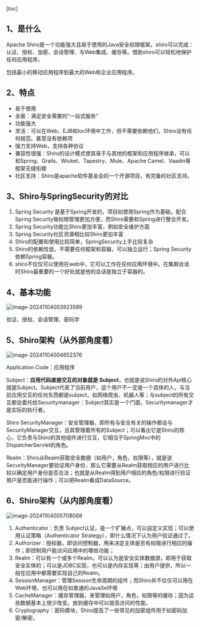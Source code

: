 [toc]

## 1、是什么

Apache Shiro是一个功能强大且易于使用的Java安全权限框架。shiro可以完成：认证、授权、加密、会话管理、与Web集成、缓存等。借助shiro可以轻松地保护任何应用程序。

包括最小的移动应用程序到最大的Web和企业应用程序。



## 2、特点

- 易于使用
- 全面：满足安全需要的”一站式服务“
- 功能强大
- 灵活：可以在Web、EJB和Ioc环境中工作，但不需要依赖他们，Shiro没有任何规范、甚至没有依赖项
- 强力支持Web，支持各种协议
- 兼容性很强：Shiro的设计模式使其易于与其他的框架和应用程序继承，可以和Spring、Grails、Wicket、Tapestry、Mule、Apache Camel、Vaadin等框架无缝衔接
- 社区支持：Shiro是apache软件基金会的一个开源项目，有完备的社区支持。



## 3、Shiro与SpringSecurity的对比

1. Spring Security 是基于Spring开发的，项目如使用Spring作为基础，配合Spring Security做权限管理更加方便，而Shiro需要和Spring进行整合开发。
2. Spring Security功能比Shiro更加丰富，例如安全维护方面
3. Spring Security社区资源相比较Shiro更加丰富
4. Shiro的配置和使用比较简单，SpringSecurity上手比较复杂
5. Shiro的依赖性低，不需要任何框架和容器，可以独立运行；Spring Security依赖Spring容器。
6. shiro不仅仅可以使用在web中，它可以工作在任何应用环境中。在集群会话时Shiro最重要的一个好处就是他的会话是独立于容器的。



## 4、基本功能

![image-20241104003923589](https://fastly.jsdelivr.net/gh/lqyspace/mypic@master/img1/202411040039650.png)

验证、授权、会话管理、密码学



## 5、Shiro架构（从外部角度看）

![image-20241104004652376](https://fastly.jsdelivr.net/gh/lqyspace/mypic@master/img1/202411040046414.png)

Application Code：应用程序

Subject：**应用代码直接交互的对象就是 Subject**，也就是说Shiro的对外Api核心就是Subject。Subject代表了当前用户，这个用户不一定是一个具体的人，与当前应用交互的任何东西都是subject，如网络爬虫、机器人等；与subject的所有交互都会委托给Securitymanager：Subject其实是一个门面，Securitymanager才是实际的执行者。

Shiro SecurityManager：安全管理器，即所有与安全有关的操作都会与SecurityManager交互，且其管理着所有的Subject；可以看出它是Shiro的核心，它负责与Shiro的其他组件进行交互，它相当于SpringMvc中的DispatcherServlet的角色。

Realm：Shiro从Realm获取安全数据（如用户，角色，权限等），就是说SecurityManager要验证用户身份，那么它需要从Realm获取相应的用户进行比较以确定用户身份是否合法；也就是从Realm得到用户相应的角色/权限进行验证用户是否能进行操作；可以把Realm看成DataSource。



## 6、Shiro架构（从内部角度看）

![image-20241104005708068](https://fastly.jsdelivr.net/gh/lqyspace/mypic@master/img1/202411040057145.png)

1. Authenticator：负责 Subject认证，是一个扩展点，可以自定义实现；可以使用认证策略（Authenticator Strategy），即什么情况下认为用户验证通过了。
2. Authorizer：授权器，即访问控制器，用来决定主体是否有权限进行相应的操作；即控制用户能访问应用中的哪些功能；
3. Realm：可以有一个或多个Realm，可以认为是安全实体数据源，即用于获取安全实体的；可以是JDBC实现，也可以是内存实现等；由用户提供，所以一般在应用中都需要实现自己的Realm。
4. SessionManager：管理Session生命周期的组件；而Shiro并不仅仅可以用在Web环境，也可以用在如普通的JavaSe环境
5. CacheManager：缓存管理器，来管理如用户，角色，权限等的缓存；因为这些数据基本上很少改变。放到缓存中可以提高访问的性能。
6. Cryptography：密码模块，Shiro提高了一些常见的加密组件用于如密码加密/解密。

